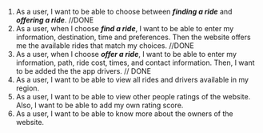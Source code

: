 1. As a user, I want to be able to choose between ***finding a ride*** and ***offering a ride***. //DONE
2. As a user, when I choose ***find a ride***, I want to be able to enter my information, destination, time and preferences. Then the website offers me the available rides that match my choices. //DONE
3. As a user, when I choose ***offer a ride***, I want to be able to enter my information, path, ride cost, times, and contact information. Then, I want to be added the the app drivers. // DONE
4. As a user, I want to be able to view all rides and drivers available in my region. 
5. As a user, I want to be able to view other people ratings of the website. Also, I want to be able to add my own rating score.
6. As a user, I want to be able to know more about the owners of the website. 
